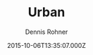 ---
title: Urban
github: https://github.com/midzer/urban-theme
demo: https://midzer.github.io/urban-theme/
author: Dennis Rohner
ssg:
  - Jekyll
cms:
  - No Cms
date: 2015-10-06T13:35:07.000Z
description: minimal jekyll theme for visual artists
stale: false
draft: true
---